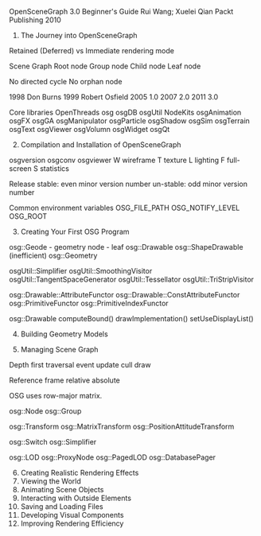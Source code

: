 OpenSceneGraph 3.0 Beginner's Guide
Rui Wang; Xuelei Qian
Packt Publishing
2010

1. The Journey into OpenSceneGraph

Retained (Deferred) vs Immediate rendering mode

Scene Graph
Root node
Group node
Child node
Leaf node

No directed cycle
No orphan node

1998 Don Burns
1999 Robert Osfield
2005 1.0
2007 2.0
2011 3.0

Core libraries
    OpenThreads
    osg
    osgDB
    osgUtil
NodeKits
    osgAnimation
    osgFX
    osgGA
    osgManipulator
    osgParticle
    osgShadow
    osgSim
    osgTerrain
    osgText
    osgViewer
    osgVolumn
    osgWidget
    osgQt

2. Compilation and Installation of OpenSceneGraph

osgversion
osgconv
osgviewer
    W wireframe
    T texture
    L lighting
    F full-screen
    S statistics

Release
    stable: even minor version number
    un-stable: odd minor version number

Common environment variables
    OSG_FILE_PATH
    OSG_NOTIFY_LEVEL
    OSG_ROOT

3. Creating Your First OSG Program

osg::Geode - geometry node - leaf
    osg::Drawable
        osg::ShapeDrawable (inefficient)
        osg::Geometry

osgUtil::Simplifier
osgUtil::SmoothingVisitor
osgUtil::TangentSpaceGenerator
osgUtil::Tessellator
osgUtil::TriStripVisitor

osg::Drawable::AttributeFunctor
osg::Drawable::ConstAttributeFunctor
osg::PrimitiveFunctor
osg::PrimitiveIndexFunctor

osg::Drawable
    computeBound()
    drawImplementation()
    setUseDisplayList()

4. Building Geometry Models

5. Managing Scene Graph

Depth first traversal
    event
    update
    cull
    draw

Reference frame
    relative
    absolute

OSG uses row-major matrix.

osg::Node
osg::Group

osg::Transform
osg::MatrixTransform
osg::PositionAttitudeTransform

osg::Switch
osg::Simplifier

osg::LOD
osg::ProxyNode
osg::PagedLOD
osg::DatabasePager

6. Creating Realistic Rendering Effects
7. Viewing the World
8. Animating Scene Objects
9. Interacting with Outside Elements
10. Saving and Loading Files
11. Developing Visual Components
12. Improving Rendering Efficiency
